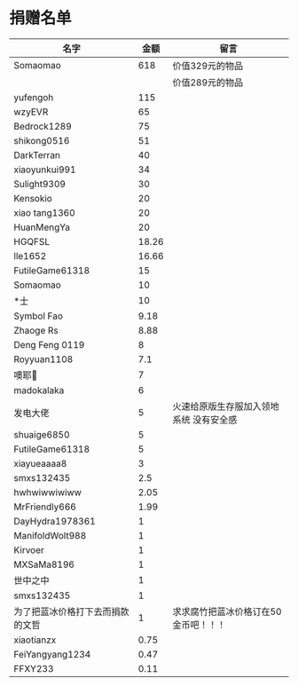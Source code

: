 # 捐赠名单  
| 名字                             | 金额  | 留言                                    |
| -------------------------------- | ----- | --------------------------------------- |
| Somaomao                         | 618   | 价值329元的物品                         |
|                                  |       | 价值289元的物品                         |
| yufengoh                         | 115   |
| wzyEVR                           | 65    |
| Bedrock1289                      | 75    |
| shikong0516                      | 51    |
| DarkTerran                       | 40    |
| xiaoyunkui991                    | 34    |
| Sulight9309                      | 30    |
| Kensokio                         | 20    |
| xiao tang1360                    | 20    |
|HuanMengYa|20|
| HGQFSL                           | 18.26 |
| lle1652                          | 16.66 |
| FutileGame61318                  | 15    |
| Somaomao                         | 10    |
| *士                              | 10    |
| Symbol Fao                       | 9.18  |
| Zhaoge Rs                        | 8.88  |
| Deng Feng 0119                   | 8     |
| Royyuan1108                      | 7.1   |
| 噢耶👻                            | 7     |
| madokalaka                       | 6     |
| 发电大佬                         | 5     | 火速给原版生存服加入领地系统 没有安全感 |
| shuaige6850                      | 5     |
| FutileGame61318                  | 5     |
| xiayueaaaa8                      | 3     |
| smxs132435                       | 2.5   |
| hwhwiwwiwiww                     | 2.05  |
| MrFriendly666                    | 1.99  |
| DayHydra1978361                  | 1     |
| ManifoldWolt988                  | 1     |
| Kirvoer                          | 1     |
| MXSaMa8196                       | 1     |
| 世中之中                         | 1     |
| smxs132435                       | 1     |
| 为了把蓝冰价格打下去而捐款的文哲 | 1     | 求求腐竹把蓝冰价格订在50金币吧！！！    |
| xiaotianzx                       | 0.75  |
| FeiYangyang1234                  | 0.47  |
| FFXY233                          | 0.11  |